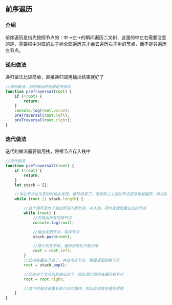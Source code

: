 ## 前序遍历
### 介绍


前序遍历是指先按照节点的：中->左->的瞬间遍历二叉树，这里的中左右需要注意的是，需要把中对应的左子树全部遍历完才会去遍历右子树的节点，而不是只遍历左节点。

### 递归做法

递归做法比较简单，直接递归调用输出结果就好了

```js
//递归做法，前序输出的结果是中前后
function preTraversal(root) {
    if (!root) {
        return;
    }
    console.log(root.value);
    preTraversal(root.left);
    preTraversal(root.right);
}
```

### 迭代做法

迭代的做法需要借用栈，将根节点存入栈中

```js
//迭代做法
function preTraversal2(root) {
    if (!root) {
        return;
    }
    let stack = [];

    //当右节点也为空的时候会发现，循环结束了，但实际上上层的节点还没有被遍历，所以需要加一个循环条件就是栈不为空
    while (root || stack.length) {

        //这个循环是为了输出所有的根节点，并入栈，同时查找到最左边的节点
        while (root) {
            //先输出所有的根节点
            console.log(root);

            //输出完根节点，保存节点
            stack.push(root);

            //进入到左子树，遍历结束后才能出来
            root = root.left;
        }
        //此时在最左节点了，并且为空节点，需要返回到根节点
        root = stack.pop();

        //此时这个节点以及输出过了，因此我们继续去遍历右节点
        root = root.right;

        //这个时候应该重复前几步的操作，所以应该放在循环里面
    }
}
```

